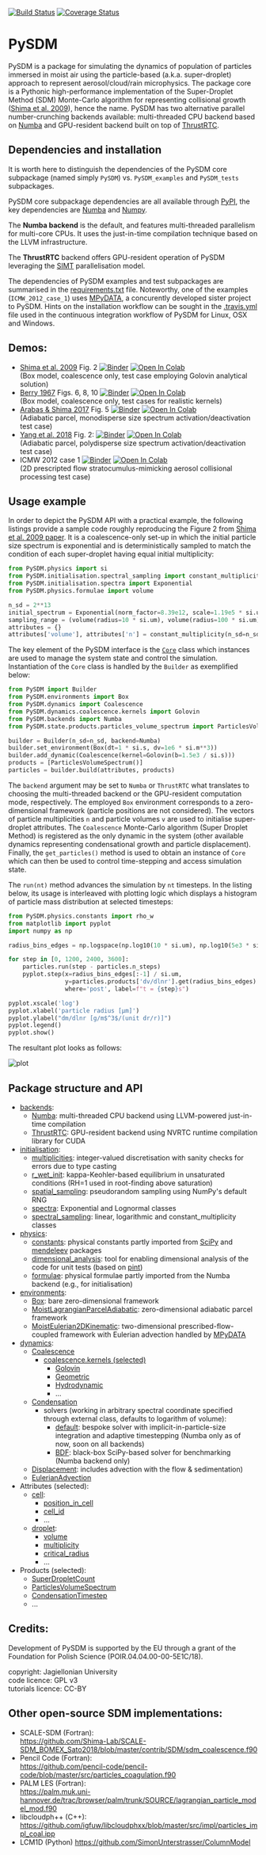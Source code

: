 [![Build Status](https://travis-ci.org/atmos-cloud-sim-uj/PySDM.svg?branch=master)](https://travis-ci.org/atmos-cloud-sim-uj/PySDM)
[![Coverage Status](https://img.shields.io/codecov/c/github/atmos-cloud-sim-uj/PySDM/master.svg)](https://codecov.io/github/atmos-cloud-sim-uj/PySDM?branch=master)

# PySDM
PySDM is a package for simulating the dynamics of population of particles 
  immersed in moist air using the particle-based (a.k.a. super-droplet) approach 
  to represent aerosol/cloud/rain microphysics.
The package core is a Pythonic high-performance implementation of the 
  Super-Droplet Method (SDM) Monte-Carlo algorithm for representing collisional growth 
  ([Shima et al. 2009](http://doi.org/10.1002/qj.441)), hence the name. 
PySDM has two alternative parallel number-crunching backends 
  available: multi-threaded CPU backend based on [Numba](http://numba.pydata.org/) 
  and GPU-resident backend built on top of [ThrustRTC](https://pypi.org/project/ThrustRTC/).

## Dependencies and installation

It is worth here to distinguish the dependencies of the PySDM core subpackage 
(named simply ``PySDM``) vs. ``PySDM_examples`` and ``PySDM_tests`` subpackages.

PySDM core subpackage dependencies are all available through [PyPI](https://pypi.org), 
  the key dependencies are [Numba](http://numba.pydata.org/) and [Numpy](https://numpy.org/).

The **Numba backend** is the default, and features multi-threaded parallelism for 
  multi-core CPUs. 
It uses the just-in-time compilation technique based on the LLVM infrastructure.

The **ThrustRTC** backend offers GPU-resident operation of PySDM
  leveraging the [SIMT](https://en.wikipedia.org/wiki/Single_instruction,_multiple_threads) 
  parallelisation model. 

The dependencies of PySDM examples and test subpackages are summarised in
  the [requirements.txt](https://github.com/atmos-cloud-sim-uj/PySDM/blob/master/requirements.txt) 
  file.
Noteworthy, one of the examples (``ICMW_2012_case_1``) uses [MPyDATA](https://github.com/atmos-cloud-sim-uj/MPyDATA),
  a concurently developed sister project to PySDM.
Hints on the installation workflow can be sought in the [.travis.yml](https://github.com/atmos-cloud-sim-uj/PySDM/blob/master/.travis.yml) file
  used in the continuous integration workflow of PySDM for Linux, OSX and Windows.

## Demos:
- [Shima et al. 2009](http://doi.org/10.1002/qj.441) Fig. 2 
  [![Binder](https://mybinder.org/badge_logo.svg)](https://mybinder.org/v2/gh/atmos-cloud-sim-uj/PySDM.git/master?filepath=PySDM_examples%2FShima_et_al_2009_Fig_2/demo.ipynb)
  [![Open In Colab](https://colab.research.google.com/assets/colab-badge.svg)](https://colab.research.google.com/github/atmos-cloud-sim-uj/PySDM/blob/master/PySDM_examples/Shima_et_al_2009_Fig_2/demo.ipynb)    
  (Box model, coalescence only, test case employing Golovin analytical solution)
- [Berry 1967](https://doi.org/10.1175/1520-0469(1967)024<0688:CDGBC>2.0.CO;2) Figs. 6, 8, 10 
  [![Binder](https://mybinder.org/badge_logo.svg)](https://mybinder.org/v2/gh/atmos-cloud-sim-uj/PySDM.git/master?filepath=PySDM_examples%2FBerry_1967_Figs/demo.ipynb)
  [![Open In Colab](https://colab.research.google.com/assets/colab-badge.svg)](https://colab.research.google.com/github/atmos-cloud-sim-uj/PySDM/blob/master/PySDM_examples/Berry_1967_Figs/demo.ipynb)    
  (Box model, coalescence only, test cases for realistic kernels)
- [Arabas & Shima 2017](http://dx.doi.org/10.5194/npg-24-535-2017) Fig. 5
  [![Binder](https://mybinder.org/badge_logo.svg)](https://mybinder.org/v2/gh/atmos-cloud-sim-uj/PySDM.git/master?filepath=PySDM_examples%2FArabas_and_Shima_2017_Fig_5/demo.ipynb)
  [![Open In Colab](https://colab.research.google.com/assets/colab-badge.svg)](https://colab.research.google.com/github/atmos-cloud-sim-uj/PySDM/blob/master/PySDM_examples/Arabas_and_Shima_2017_Fig_5/demo.ipynb)    
  (Adiabatic parcel, monodisperse size spectrum activation/deactivation test case)
- [Yang et al. 2018](http://doi.org/10.5194/acp-18-7313-2018) Fig. 2:
  [![Binder](https://mybinder.org/badge_logo.svg)](https://mybinder.org/v2/gh/atmos-cloud-sim-uj/PySDM.git/master?filepath=PySDM_examples%2FYang_et_al_2018_Fig_2/demo.ipynb)
  [![Open In Colab](https://colab.research.google.com/assets/colab-badge.svg)](https://colab.research.google.com/github/atmos-cloud-sim-uj/PySDM/blob/master/PySDM_examples/Yang_et_al_2018_Fig_2/demo.ipynb)    
  (Adiabatic parcel, polydisperse size spectrum activation/deactivation test case)
- ICMW 2012 case 1
  [![Binder](https://mybinder.org/badge_logo.svg)](https://mybinder.org/v2/gh/atmos-cloud-sim-uj/PySDM.git/master?filepath=PySDM_examples%2FICMW_2012_case_1/demo.ipynb)
  [![Open In Colab](https://colab.research.google.com/assets/colab-badge.svg)](https://colab.research.google.com/github/atmos-cloud-sim-uj/PySDM/blob/master/PySDM_examples/ICMW_2012_case_1/demo.ipynb)       
  (2D prescripted flow stratocumulus-mimicking aerosol collisional processing test case)
  
## Usage example

In order to depict the PySDM API with a practical example, the following
  listings provide a sample code roughly reproducing the 
  Figure 2 from [Shima et al. 2009 paper](http://doi.org/10.1002/qj.441).
It is a coalescence-only set-up in which the initial particle size 
  spectrum is exponential and is deterministically sampled to match
  the condition of each super-droplet having equal initial multiplicity:
```Python
from PySDM.physics import si
from PySDM.initialisation.spectral_sampling import constant_multiplicity
from PySDM.initialisation.spectra import Exponential
from PySDM.physics.formulae import volume

n_sd = 2**13
initial_spectrum = Exponential(norm_factor=8.39e12, scale=1.19e5 * si.um**3)
sampling_range = (volume(radius=10 * si.um), volume(radius=100 * si.um))
attributes = {}
attributes['volume'], attributes['n'] = constant_multiplicity(n_sd=n_sd, spectrum=initial_spectrum, range=sampling_range)
```

The key element of the PySDM interface is the [``Core``](https://github.com/atmos-cloud-sim-uj/PySDM/blob/master/PySDM/simulation/particles.py) 
  class which instances are used to manage the system state and control the simulation.
Instantiation of the ``Core`` class is handled by the ``Builder``
  as exemplified below:
```Python
from PySDM import Builder
from PySDM.environments import Box
from PySDM.dynamics import Coalescence
from PySDM.dynamics.coalescence.kernels import Golovin
from PySDM.backends import Numba
from PySDM.state.products.particles_volume_spectrum import ParticlesVolumeSpectrum

builder = Builder(n_sd=n_sd, backend=Numba)
builder.set_environment(Box(dt=1 * si.s, dv=1e6 * si.m**3))
builder.add_dynamic(Coalescence(kernel=Golovin(b=1.5e3 / si.s)))
products = [ParticlesVolumeSpectrum()]
particles = builder.build(attributes, products)
```
The ``backend`` argument may be set to ``Numba`` or ``ThrustRTC``
  what translates to choosing the multi-threaded backend or the 
  GPU-resident computation mode, respectively.
The employed ``Box`` environment corresponds to a zero-dimensional framework
  (particle positions are not considered).
The vectors of particle multiplicities ``n`` and particle volumes ``v`` are
  used to initialise super-droplet attributes.
The ``Coalescence`` Monte-Carlo algorithm (Super Droplet Method) is registered as the only
  dynamic in the system (other available dynamics representing
  condensational growth and particle displacement).
Finally, the ``get_particles()`` method is used to obtain an instance
  of ``Core`` which can then be used to control time-stepping and
  access simulation state.

The ``run(nt)`` method advances the simulation by ``nt`` timesteps.
In the listing below, its usage is interleaved with plotting logic
  which displays a histogram of particle mass distribution 
  at selected timesteps:
```Python
from PySDM.physics.constants import rho_w
from matplotlib import pyplot
import numpy as np

radius_bins_edges = np.logspace(np.log10(10 * si.um), np.log10(5e3 * si.um), num=32)

for step in [0, 1200, 2400, 3600]:
    particles.run(step - particles.n_steps)
    pyplot.step(x=radius_bins_edges[:-1] / si.um,
                y=particles.products['dv/dlnr'].get(radius_bins_edges) * rho_w / si.g,
                where='post', label=f"t = {step}s")

pyplot.xscale('log')
pyplot.xlabel('particle radius [µm]')
pyplot.ylabel("dm/dlnr [g/m$^3$/(unit dr/r)]")
pyplot.legend()
pyplot.show()
```
The resultant plot looks as follows:

![plot](https://raw.githubusercontent.com/atmos-cloud-sim-uj/PySDM/master/readme.png)

## Package structure and API

- [backends](https://github.com/atmos-cloud-sim-uj/PySDM/tree/master/PySDM/backends):
    - [Numba](https://github.com/piotrbartman/PySDM/tree/master/PySDM/backends/numba): 
      multi-threaded CPU backend using LLVM-powered just-in-time compilation
    - [ThrustRTC](https://github.com/piotrbartman/PySDM/tree/master/PySDM/backends/thrustRTC): 
      GPU-resident backend using NVRTC runtime compilation library for CUDA 
- [initialisation](https://github.com/atmos-cloud-sim-uj/PySDM/tree/master/PySDM/initialisation):
    - [multiplicities](https://github.com/atmos-cloud-sim-uj/PySDM/blob/master/PySDM/initialisation/multiplicities.py): 
      integer-valued discretisation with sanity checks for errors due to type casting 
    - [r_wet_init](https://github.com/atmos-cloud-sim-uj/PySDM/blob/master/PySDM/initialisation/r_wet_init.py):
      kappa-Keohler-based equilibrium in unsaturated conditions (RH=1 used in root-finding above saturation)
    - [spatial_sampling](https://github.com/atmos-cloud-sim-uj/PySDM/blob/master/PySDM/initialisation/spatial_sampling.py): 
      pseudorandom sampling using NumPy's default RNG
    - [spectra](https://github.com/atmos-cloud-sim-uj/PySDM/blob/master/PySDM/initialisation/spectra.py):
        Exponential and Lognormal classes
    - [spectral_sampling](https://github.com/atmos-cloud-sim-uj/PySDM/blob/master/PySDM/initialisation/spectral_sampling.py):
        linear, logarithmic and constant_multiplicity classes
- [physics](https://github.com/atmos-cloud-sim-uj/PySDM/tree/master/PySDM/physics):
    - [constants](https://github.com/atmos-cloud-sim-uj/PySDM/blob/master/PySDM/physics/constants.py): 
      physical constants partly imported from [SciPy](https://www.scipy.org/) and [mendeleev](https://pypi.org/project/mendeleev/) packages
    - [dimensional_analysis](https://github.com/atmos-cloud-sim-uj/PySDM/blob/master/PySDM/physics/dimensional_analysis.py): 
      tool for enabling dimensional analysis of the code for unit tests (based on [pint](https://pint.readthedocs.io/))
    - [formulae](https://github.com/atmos-cloud-sim-uj/PySDM/blob/master/PySDM/physics/formulae.py): 
      physical formulae partly imported from the Numba backend (e.g., for initialisation)
- [environments](https://github.com/atmos-cloud-sim-uj/PySDM/tree/master/PySDM/environments):
    - [Box](https://github.com/atmos-cloud-sim-uj/PySDM/blob/master/PySDM/environments/box.py): 
      bare zero-dimensional framework 
    - [MoistLagrangianParcelAdiabatic](https://github.com/atmos-cloud-sim-uj/PySDM/blob/master/PySDM/environments/moist_lagrangian_parcel_adiabatic.py): 
      zero-dimensional adiabatic parcel framework
    - [MoistEulerian2DKinematic](https://github.com/atmos-cloud-sim-uj/PySDM/blob/master/PySDM/environments/moist_eulerian_2d_kinematic.py): 
      two-dimensional prescribed-flow-coupled framework with Eulerian advection handled by [MPyDATA](http://github.com/atmos-cloud-sim-uj/MPyDATA/)
- [dynamics](https://github.com/atmos-cloud-sim-uj/PySDM/tree/master/PySDM/dynamics):
    - [Coalescence](https://github.com/atmos-cloud-sim-uj/PySDM/tree/master/PySDM/dynamics/coalescence)
        - [coalescence.kernels (selected)](https://github.com/atmos-cloud-sim-uj/PySDM/tree/master/PySDM/dynamics/coalescence/kernels)
            - [Golovin](https://github.com/atmos-cloud-sim-uj/PySDM/blob/master/PySDM/dynamics/coalescence/kernels/golovin.py)
            - [Geometric](https://github.com/atmos-cloud-sim-uj/PySDM/blob/master/PySDM/dynamics/coalescence/kernels/geometric.py)
            - [Hydrodynamic](https://github.com/atmos-cloud-sim-uj/PySDM/blob/master/PySDM/dynamics/coalescence/kernels/hydrodynamic.py)
            - ...
    - [Condensation](https://github.com/atmos-cloud-sim-uj/PySDM/tree/master/PySDM/dynamics/condensation)
        - solvers (working in arbitrary spectral coordinate specified through external class, defaults to logarithm of volume): 
            - [default](https://github.com/atmos-cloud-sim-uj/PySDM/blob/master/PySDM/backends/numba/impl/condensation_methods.py):
              bespoke solver with implicit-in-particle-size integration and adaptive timestepping (Numba only as of now, soon on all backends)
            - [BDF](https://github.com/atmos-cloud-sim-uj/PySDM/blob/master/PySDM_tests/smoke_tests/utils/bdf.py): 
              black-box SciPy-based solver for benchmarking (Numba backend only)
    - [Displacement](https://github.com/atmos-cloud-sim-uj/PySDM/blob/master/PySDM/dynamics/displacement.py):
      includes advection with the flow & sedimentation)
    - [EulerianAdvection](https://github.com/atmos-cloud-sim-uj/PySDM/blob/master/PySDM/dynamics/eulerian_advection.py)
- Attributes (selected):
    - [cell](https://github.com/atmos-cloud-sim-uj/PySDM/tree/master/PySDM/attributes/cell):
        - [position_in_cell](https://github.com/atmos-cloud-sim-uj/PySDM/blob/master/PySDM/attributes/cell/position_in_cell.py)
        - [cell_id](https://github.com/atmos-cloud-sim-uj/PySDM/blob/master/PySDM/attributes/cell/cell_id.py)
        - ...
    - [droplet](https://github.com/atmos-cloud-sim-uj/PySDM/tree/master/PySDM/attributes/droplet):
        - [volume](https://github.com/atmos-cloud-sim-uj/PySDM/blob/master/PySDM/attributes/droplet/volume.py)
        - [multiplicity](https://github.com/atmos-cloud-sim-uj/PySDM/blob/master/PySDM/attributes/droplet/multiplicity.py)
        - [critical_radius](https://github.com/atmos-cloud-sim-uj/PySDM/blob/master/PySDM/attributes/droplet/critical_radius.py)
        - ...
- Products (selected):
    - [SuperDropletCount](https://github.com/atmos-cloud-sim-uj/PySDM/blob/master/PySDM/state/products/super_droplet_count.py)
    - [ParticlesVolumeSpectrum](https://github.com/atmos-cloud-sim-uj/PySDM/blob/master/PySDM/state/products/particles_volume_spectrum.py)
    - [CondensationTimestep](https://github.com/atmos-cloud-sim-uj/PySDM/blob/master/PySDM/dynamics/condensation/products/condensation_timestep.py)    
    - ...

## Credits:

Development of PySDM is supported by the EU through a grant of the Foundation for Polish Science (POIR.04.04.00-00-5E1C/18).

copyright: Jagiellonian University   
code licence: GPL v3   
tutorials licence: CC-BY

## Other open-source SDM implementations:
- SCALE-SDM (Fortran):    
  https://github.com/Shima-Lab/SCALE-SDM_BOMEX_Sato2018/blob/master/contrib/SDM/sdm_coalescence.f90
- Pencil Code (Fortran):    
  https://github.com/pencil-code/pencil-code/blob/master/src/particles_coagulation.f90
- PALM LES (Fortran):    
  https://palm.muk.uni-hannover.de/trac/browser/palm/trunk/SOURCE/lagrangian_particle_model_mod.f90
- libcloudph++ (C++):    
  https://github.com/igfuw/libcloudphxx/blob/master/src/impl/particles_impl_coal.ipp
- LCM1D (Python)
  https://github.com/SimonUnterstrasser/ColumnModel

